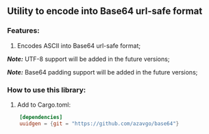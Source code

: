 ## Utility to encode into Base64 url-safe format

### Features: 
1. Encodes ASCII into Base64 url-safe format;

***Note:*** UTF-8 support will be added in the future versions;

***Note:*** Base64 padding support will be added in the future versions;

### How to use this library:

1. Add to Cargo.toml:

```toml
    [dependencies]
    uuidgen = {git = "https://github.com/azavgo/base64"}
```